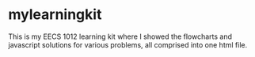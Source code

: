 # mylearningkit
This is my EECS 1012 learning kit where I showed the flowcharts and javascript solutions for various problems, all comprised into one html file.
